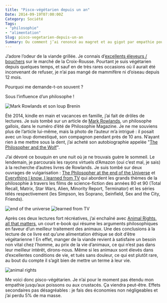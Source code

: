 ```yaml
---
title: "Pisco-végétarien depuis un an"
Date: 2014-09-19T07:00:00Z
Category: Société
Tags: 
- "philosophie"
- "alimentation"
Slug: pisco-vegetarien-depuis-un-an
Summary: Ou comment j’ai renoncé au magret et au gigot par empathie pour mes frères animaux.
---
```


J’adore l’odeur de la viande grillée. Je connais d’[excellents éleveurs / bouchers](http://bergeriedelacordiere.fr/) sur le marché de la Croix-Rousse. Pourtant je suis végétarien depuis quelques temps, et sauf en de très rares occasions où il aurait été inconvenant de refuser, je n’ai pas mangé de mammifère ni d’oiseau depuis 12 mois.

Pourquoi me demande-t-on souvent ?

Sous l’influence d’un philosophe !

![Mark Rowlands et son loup Brenin](/img/mark-rowlands-and-brenin.jpg)

Été 2014, kindle en main et vacances en famille, j’ai fait de drôles de lectures. Je suis tombé sur un article de [Mark Rowlands](http://en.wikipedia.org/wiki/Mark_Rowlands), un philosophe gallois, dans le numéro d’été de Philosophie Magazine. Je ne me souviens plus de l’article lui-même, mais la photo de l’auteur m’a intrigué : il posait avec un loup domestiqué, son compagnon pendant près de 10 ans. N’ayant rien à me mettre sous la dent, j’ai acheté son autobiographie appelée "[The Philosopher and the Wolf](http://www.amazon.co.uk/The-Philosopher-Wolf-Lessons-Happiness/dp/1847081029)".

J’ai dévoré ce bouquin en une nuit où je ne trouvais guère le sommeil. Le lendemain, je parcourais les rayons virtuels d’Amazon (oui c’est mal, je sais) à la recherche d’autres livres de Rowlands. Je suis tombé sur deux ouvrages de vulgarisation : [The Philosopher at the end of the Universe](http://www.amazon.co.uk/Philosopher-End-Universe-Philosophy-Explained/dp/0091903882/ref=la_B001IXUBEI_1_3?s=books&ie=UTF8&qid=1411054180&sr=1-3) et [Everything I know, I learned from TV](http://www.amazon.co.uk/Everything-Know-Learned-Philosophy-Explained/dp/0091898358/ref=pd_sim_b_4?ie=UTF8&refRID=1VQV6259CV6ZV7Y55SPH) qui abordent les grands thèmes de la philosophie à travers les films de science-fiction des années 80 et 90 (Total Recall, Matrix, Star Wars, Alien, Minority Report, Terminator) et les séries télés respectivement (les Simpson, les Soprano, Seinfield, Sex and the City, Friends).

![end of the universe](/img/philosopher-at-the-end-of-the-universe.jpg)  ![learned from TV](/img/everything-I-know.jpg)

Après ces deux lectures fort récréatives, j’ai enchaîné avec [Animal Rights, all that matters](http://www.amazon.co.uk/Animal-Rights-All-That-Matters-ebook/dp/B00CTMA2T6/ref=cm_cr_pr_product_top), un court e-book qui résume les arguments philosophiques en faveur d’un meilleur traitement des animaux. Une des conclusions à la lecture de ce livre est qu’une alimentation éthique se doit d’être végétarienne ! En effet, manger de la viande revient à satisfaire un besoin non vital chez l’homme, au prix de la vie d’animaux, ce qui n’est pas dans leur meilleur intérêt, dirons-nous. Même si les animaux sont élevés dans d’excellentes conditions de vie, et tués sans douleur, ce qui est plutôt rare, au bout du compte il s’agit bien de mettre un terme à leur vie. 

![animal rights](/img/animal-rights.jpg)  

Me voici donc pisco-végétarien. Je n’ai pour le moment pas étendu mon empathie jusqu’aux poissons ou aux crustacés. Ça viendra peut-être. Effets secondaires pas désagréables : je fais des économies non négligeables et j’ai perdu 5% de ma masse.
